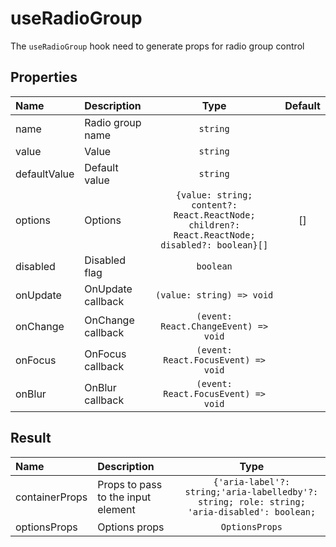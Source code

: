 # useRadioGroup

The `useRadioGroup` hook need to generate props for radio group control

## Properties

| Name         | Description       |                                              Type                                              | Default |
| :----------- | :---------------- | :--------------------------------------------------------------------------------------------: | :-----: |
| name         | Radio group name  |                                            `string`                                            |         |
| value        | Value             |                                            `string`                                            |         |
| defaultValue | Default value     |                                            `string`                                            |         |
| options      | Options           | `{value: string; content?: React.ReactNode; children?: React.ReactNode; disabled?: boolean}[]` |   []    |
| disabled     | Disabled flag     |                                           `boolean`                                            |         |
| onUpdate     | OnUpdate callback |                                   `(value: string) => void`                                    |         |
| onChange     | OnChange callback |                              `(event: React.ChangeEvent) => void`                              |         |
| onFocus      | OnFocus callback  |                              `(event: React.FocusEvent) => void`                               |         |
| onBlur       | OnBlur callback   |                              `(event: React.FocusEvent) => void`                               |         |

## Result

| Name           | Description                        |                                             Type                                             |
| :------------- | :--------------------------------- | :------------------------------------------------------------------------------------------: |
| containerProps | Props to pass to the input element | `{'aria-label'?: string;'aria-labelledby'?: string; role: string; 'aria-disabled': boolean;` |
| optionsProps   | Options props                      |                                        `OptionsProps`                                        |
